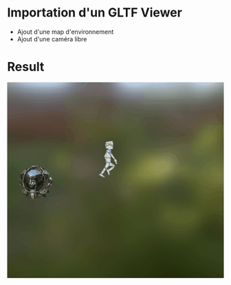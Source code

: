 # Importation d'un GLTF Viewer

* Ajout d'une map d'environnement
* Ajout d'une caméra libre

# Result

![](DemoGLTF.gif)

